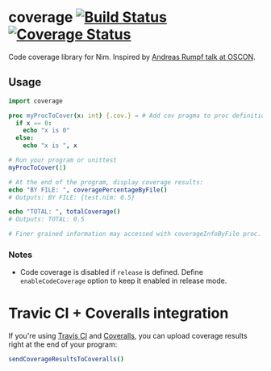 # coverage [![Build Status](https://travis-ci.org/yglukhov/coverage.svg?branch=master)](https://travis-ci.org/yglukhov/coverage) [![Coverage Status](https://coveralls.io/repos/yglukhov/coverage/badge.svg?branch=master&service=github)](https://coveralls.io/github/yglukhov/coverage?branch=master)
Code coverage library for Nim. Inspired by [Andreas Rumpf talk at OSCON](https://github.com/Araq/oscon2015).

## Usage
```nim
import coverage

proc myProcToCover(x: int) {.cov.} = # Add cov pragma to proc definition to enable code coverage.
  if x == 0:
    echo "x is 0"
  else:
    echo "x is ", x

# Run your program or unittest
myProcToCover(1)

# At the end of the program, display coverage results:
echo "BY FILE: ", coveragePercentageByFile()
# Outputs: BY FILE: {test.nim: 0.5}

echo "TOTAL: ", totalCoverage()
# Outputs: TOTAL: 0.5

# Finer grained information may accessed with coverageInfoByFile proc.
```

### Notes
- Code coverage is disabled if ```release``` is defined. Define ```enableCodeCoverage``` option to keep it enabled in release mode.

# Travic CI + Coveralls integration
If you're using [Travis CI](https://travis-ci.org) and [Coveralls](https://coveralls.io), you can upload coverage results right at the end of your program:
```nim
sendCoverageResultsToCoveralls()
```
